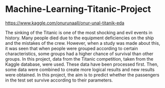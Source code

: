 # Machine-Learning-Titanic-Project

https://www.kaggle.com/onurunaall/onur-unal-titanik-eda

The sinking of the Titanic is one of the most shocking and evil events in history. Many people died due to the equipment deficiencies on the ship and the mistakes of the crew. However, when a study was made about this, it was seen that when people were grouped according to certain characteristics, some groups had a higher chance of survival than other groups. In this project, data from the Titanic competition, taken from the Kaggle database, were used. These data have been processed first. Then, some data were combined to create more logical results and new results were obtained. In this project, the aim is to predict whether the passengers in the test set survive according to their parameters.
